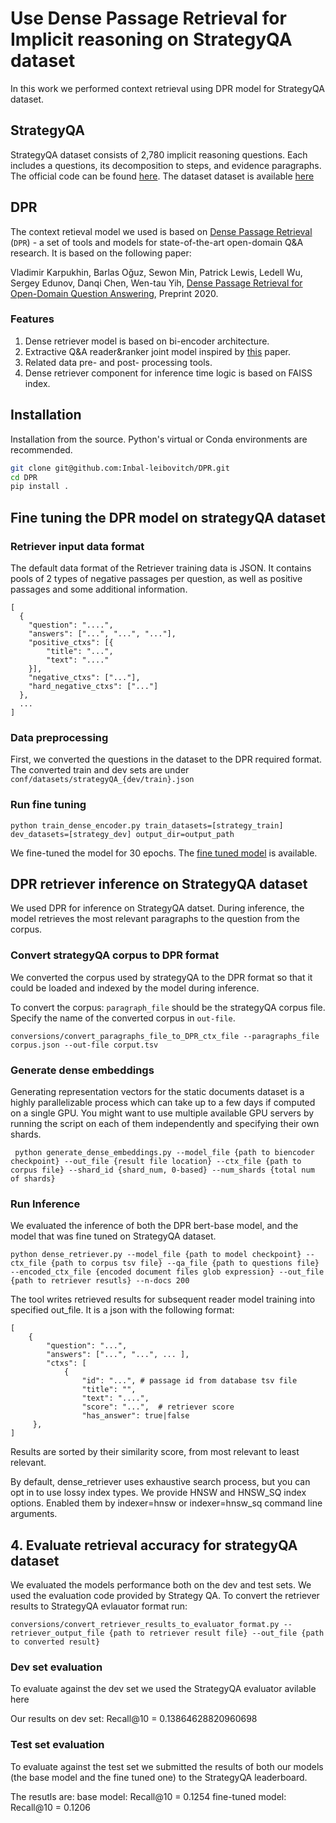# Use Dense Passage Retrieval for Implicit reasoning on StrategyQA dataset

In this work we  performed context retrieval using DPR model for StrategyQA dataset.

## StrategyQA
StrategyQA dataset consists of 2,780 implicit reasoning questions. Each includes a questions, its decomposition to steps, and evidence paragraphs.
The official code can be found [here](https://github.com/eladsegal/strategyqa). 
The dataset dataset is available [here](https://allenai.org/data/strategyqa)  

## DPR
The context retieval model we used is based on [Dense Passage Retrieval](https://github.com/facebookresearch/DPR) (`DPR`) - a set of tools and models for state-of-the-art open-domain Q&A research.
It is based on the following paper:

Vladimir Karpukhin, Barlas Oğuz, Sewon Min, Patrick Lewis, Ledell Wu, Sergey Edunov, Danqi Chen, Wen-tau Yih, [Dense Passage Retrieval for Open-Domain Question Answering](https://arxiv.org/abs/2004.04906), Preprint 2020.

### Features
1. Dense retriever model is based on bi-encoder architecture.
2. Extractive Q&A reader&ranker joint model inspired by [this](https://arxiv.org/abs/1911.03868) paper.
3. Related data pre- and post- processing tools.
4. Dense retriever component for inference time logic is based on FAISS index.


## Installation

Installation from the source. Python's virtual or Conda environments are recommended.

```bash
git clone git@github.com:Inbal-leibovitch/DPR.git
cd DPR
pip install .
```

## Fine tuning the DPR model on strategyQA dataset

### Retriever input data format
The default data format of the Retriever training data is JSON.
It contains pools of 2 types of negative passages per question, as well as positive passages and some additional information.

```
[
  {
	"question": "....",
	"answers": ["...", "...", "..."],
	"positive_ctxs": [{
		"title": "...",
		"text": "...."
	}],
	"negative_ctxs": ["..."],
	"hard_negative_ctxs": ["..."]
  },
  ...
]
```
### Data preprocessing
First, we converted the questions in the dataset to the DPR required format.
The converted train and dev sets are under ```conf/datasets/strategyQA_{dev/train}.json```


### Run fine tuning 
```
python train_dense_encoder.py train_datasets=[strategy_train] dev_datasets=[strategy_dev] output_dir=output_path 
```

We fine-tuned the model for 30 epochs. The [fine tuned model](https://drive.google.com/file/d/1sQP2IApNxJafezdeLI9L4tvw1IaI_gYf/view?usp=sharing) is available. 


## DPR retriever inference on StrategyQA dataset
We used DPR for inference on StrategyQA datset. During inference, the model retrieves the most relevant paragraphs to the question from the corpus. 

### Convert strategyQA corpus to DPR format
We converted the corpus used by strategyQA to the DPR format so that it could be loaded and indexed by the model during inference. 

To convert the corpus:
```paragraph_file``` should be the strategyQA corpus file. Specify the name of the converted corpus in ```out-file```.
```
conversions/convert_paragraphs_file_to_DPR_ctx_file --paragraphs_file corpus.json --out-file corput.tsv
``` 
 
### Generate dense embeddings
Generating representation vectors for the static documents dataset is a highly parallelizable process which can take up to a few days if computed on a single GPU. You might want to use multiple available GPU servers by running the script on each of them independently and specifying their own shards.
```
 python generate_dense_embeddings.py --model_file {path to biencoder checkpoint} --out_file {result file location} --ctx_file {path to corpus file} --shard_id {shard_num, 0-based} --num_shards {total num of shards}
 ```

### Run Inference
We evaluated the inference of both the DPR bert-base model, and the model that was fine tuned on StrategyQA dataset.
```
python dense_retriever.py --model_file {path to model checkpoint} --ctx_file {path to corpus tsv file} --qa_file {path to questions file} --encoded_ctx_file {encoded document files glob expression} --out_file {path to retriever resutls} --n-docs 200
```

The tool writes retrieved results for subsequent reader model training into specified out_file.
It is a json with the following format:

```
[
    {
        "question": "...",
        "answers": ["...", "...", ... ],
        "ctxs": [
            {
                "id": "...", # passage id from database tsv file
                "title": "",
                "text": "....",
                "score": "...",  # retriever score
                "has_answer": true|false
     },
]
```

Results are sorted by their similarity score, from most relevant to least relevant.

By default, dense_retriever uses exhaustive search process, but you can opt in to use lossy index types.
We provide HNSW and HNSW_SQ index options.
Enabled them by indexer=hnsw or indexer=hnsw_sq command line arguments.


## 4. Evaluate retrieval accuracy for strategyQA dataset 
We evaluated the models performance both on the dev and test sets. We used the evaluation code provided by Strategy QA. 
To convert the retriever results to StrategyQA evlauator format run:
```
conversions/convert_retriever_results_to_evaluator_format.py --retriever_output_file {path to retriever result file} --out_file {path to converted result}
```

### Dev set evaluation 
To evaluate against the dev set we used the StrategyQA evaluator avilable here

Our results on dev set: Recall@10 = 0.13864628820960698

### Test set evaluation
To evaluate against the test set we submitted the results of both our models (the base model and the fine tuned one) to the StrategyQA leaderboard.

The resutls are:
base model: Recall@10 = 0.1254
fine-tuned model: Recall@10 = 0.1206



